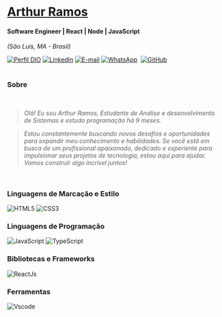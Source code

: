<h1> 
  <a href="https://www.linkedin.com/in/arthur-ramos-/style="color: #f00 !important; text-decoration: none; color: inherit;">
    <span>Arthur Ramos</span>
  </a>
</h1>

#### Software Engineer | React | Node | JavaScript
<i>(São Luis, MA - Brasil)</i>

[![Perfil DIO](https://img.shields.io/badge/-Meu%20Perfil%20na%20DIO-0077B5?style=for-the-badge&logo=gitbook&logoColor=white)](https://www.dio.me/users/ramosarthur03)
[![LinkedIn](https://img.shields.io/badge/linkedin-%230077B5.svg?style=for-the-badge&logo=linkedin&logoColor=white)](https://www.linkedin.com/in/arthur-ramos-/)
[![E-mail](https://img.shields.io/badge/-Email-0077B5?style=for-the-badge&logo=microsoft-outlook&logoColor=white)](mailto:ramosarthur03@gmail.com)
[![WhatsApp](https://img.shields.io/badge/WhatsApp-0077B5?style=for-the-badge&logo=whatsapp&logoColor=white)](https://wa.me/55+98+987493004)  
[![GitHub](https://img.shields.io/badge/GitHub-0077B5?style=for-the-badge&logo=github&logoColor=white)](https://github.com/ArthurRamos0 )
<br />
<br />

###  Sobre
<i>
<br />

> Olá! Eu sou Arthur Ramos, Estudante de Analise e desenvolvimento de Sistemas e estudo programação há 9 meses.

> Estou constantemente buscando novos desafios e oportunidades para expandir meu conhecimento e habilidades. Se você está em busca de um profissional apaixonado, dedicado e experiente para impulsionar seus projetos de tecnologia, estou aqui para ajudar. Vamos construir algo incrível juntos!
</i>

<br />

### Linguagens de Marcação e Estilo
 
![HTML5](https://img.shields.io/badge/HTML5-E34F26?style=for-the-badge&logo=html5&logoColor=white)
![CSS3](https://img.shields.io/badge/CSS3-1572B6?style=for-the-badge&logo=css3&logoColor=white)

### Linguagens de Programação
![JavaScript](https://img.shields.io/badge/JavaScript-F7DF1E?style=for-the-badge&logo=javascript&logoColor=black)
![TypeScript](https://img.shields.io/badge/TypeScript-007ACC?style=for-the-badge&logo=typescript&logoColor=white)

### Bibliotecas e Frameworks
![ReactJs](https://img.shields.io/badge/React-000?style=for-the-badge&logo=react&logoColor=blue)
 
### Ferramentas
![Vscode](https://img.shields.io/badge/Vscode-007ACC?style=for-the-badge&logo=visual-studio-code&logoColor=white)

